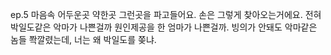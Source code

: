 ep.5
마음속 어두운곳 약한곳 그런곳을 파고들어요. 손은 그렇게 찾아오는거에요. 전혀 박일도같은 악마가 나쁜걸까 원인제공을 한 엄마가 나쁜걸까. 빙의가 안돼도 악마같은 놈들 쫙깔렸는데, 너는 왜 박일도를 쫒냐. 